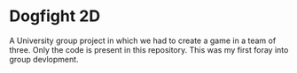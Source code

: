 # Dogfight 2D
A University group project in which we had to create a game in a team of three. Only the code is present in this repository. This was my first foray into group devlopment.
